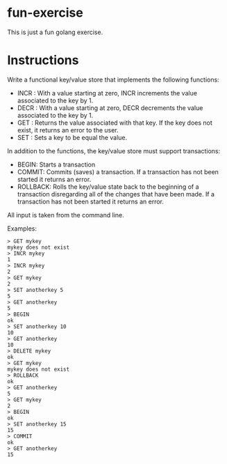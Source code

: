 # fun-exercise
This is just a fun golang exercise.

# Instructions
Write a functional key/value store that implements the following functions:

* INCR <key>: With a value starting at zero, INCR increments the value associated to the key by 1.
* DECR <key>: With a value starting at zero, DECR decrements the value associated to the key by 1.
* GET <key>: Returns the value associated with that key.  If the key does not exist, it returns an error to the user.
* SET <key> <value>: Sets a key to be equal the value.

In addition to the functions, the key/value store must support transactions:

* BEGIN: Starts a transaction
* COMMIT: Commits (saves) a transaction.  If a transaction has not been started it returns an error.
* ROLLBACK: Rolls the key/value state back to the beginning of a transaction disregarding all of the changes that have been made. If a transaction has not been started it returns an error.

All input is taken from the command line.

Examples:
```
> GET mykey
mykey does not exist
> INCR mykey
1
> INCR mykey
2
> GET mykey
2
> SET anotherkey 5
5
> GET anotherkey
5
> BEGIN
ok
> SET anotherkey 10
10
> GET anotherkey
10
> DELETE mykey
ok
> GET mykey
mykey does not exist
> ROLLBACK
ok
> GET anotherkey
5
> GET mykey
2
> BEGIN
ok
> SET anotherkey 15
15
> COMMIT
ok
> GET anotherkey
15
```